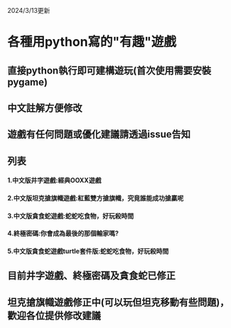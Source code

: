 2024/3/13更新
# 各種用python寫的"有趣"遊戲
## 直接python執行即可建構遊玩(首次使用需要安裝pygame)
## 中文註解方便修改
## 遊戲有任何問題或優化建議請透過issue告知

## 列表
#### 1.中文版井字遊戲:經典OOXX遊戲 
#### 2.中文版坦克搶旗幟遊戲:紅藍雙方搶旗幟，究竟誰能成功搶贏呢
#### 3.中文版貪食蛇遊戲:蛇蛇吃食物，好玩殺時間
#### 4.終極密碼:你會成為最後的那個輸家嗎?
#### 5.中文版貪食蛇遊戲turtle套件版:蛇蛇吃食物，好玩殺時間

## 目前井字遊戲、終極密碼及貪食蛇已修正
## 坦克搶旗幟遊戲修正中(可以玩但坦克移動有些問題)，歡迎各位提供修改建議
